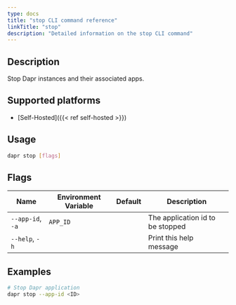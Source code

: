 ```yaml
---
type: docs
title: "stop CLI command reference"
linkTitle: "stop"
description: "Detailed information on the stop CLI command"
---
```


## Description

Stop Dapr instances and their associated apps.

## Supported platforms

- [Self-Hosted]({{< ref self-hosted >}})

## Usage

```bash
dapr stop [flags]
```

## Flags

| Name             | Environment Variable | Default | Description                      |
| ---------------- | -------------------- | ------- | -------------------------------- |
| `--app-id`, `-a` | `APP_ID`             |         | The application id to be stopped |
| `--help`, `-h`   |                      |         | Print this help message          |

## Examples

```bash
# Stop Dapr application
dapr stop --app-id <ID>
```

